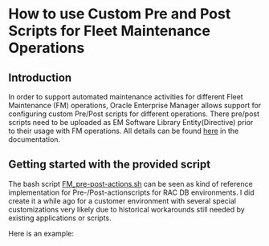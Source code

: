 # How to use Custom Pre and Post Scripts for Fleet Maintenance Operations

## Introduction

In order to support automated maintenance activities for different Fleet Maintenance (FM) operations, Oracle Enterprise Manager allows support for configuring custom Pre/Post scripts for different operations. There pre/post scripts need to be uploaded as EM Software Library Entity(Directive) prior to their usage with FM operations. All details can be found [here](https://docs.oracle.com/en/enterprise-manager/cloud-control/enterprise-manager-cloud-control/13.5/emlcm/database-fleet-maintenance.html#GUID-6AF19CA9-E83A-4C76-BF50-16E5A072EF92) in the documentation.

## Getting started with the provided script

The bash script [FM_pre-post-actions.sh](../script/FM_pre-post-actions.sh) can be seen as kind of reference implementation for Pre-/Post-actionscripts for RAC DB environments. I did create it a while ago for a customer environment with several special customizations very likely due to historical workarounds still needed by existing applications or scripts.

Here is an example:
